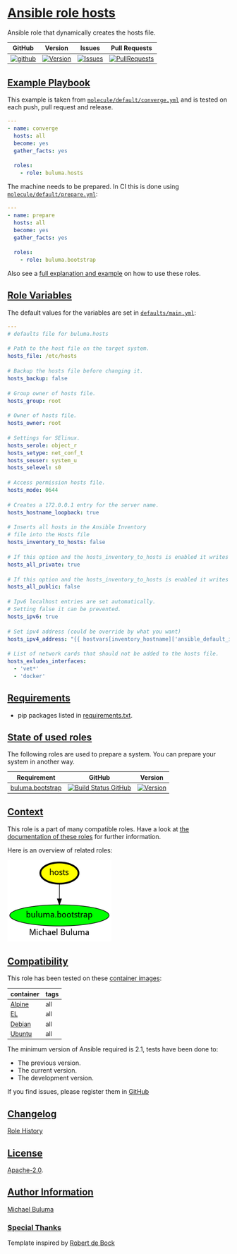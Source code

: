 # [Ansible role hosts](#hosts)

Ansible role that dynamically creates the hosts file.

|GitHub|Version|Issues|Pull Requests|
|------|-------|------|-------------|
|[![github](https://github.com/buluma/ansible-role-hosts/actions/workflows/molecule.yml/badge.svg)](https://github.com/buluma/ansible-role-hosts/actions/workflows/molecule.yml)|[![Version](https://img.shields.io/github/release/buluma/ansible-role-hosts.svg)](https://github.com/buluma/ansible-role-hosts/releases/)|[![Issues](https://img.shields.io/github/issues/buluma/ansible-role-hosts.svg)](https://github.com/buluma/ansible-role-hosts/issues/)|[![PullRequests](https://img.shields.io/github/issues-pr-closed-raw/buluma/ansible-role-hosts.svg)](https://github.com/buluma/ansible-role-hosts/pulls/)|

## [Example Playbook](#example-playbook)

This example is taken from [`molecule/default/converge.yml`](https://github.com/buluma/ansible-role-hosts/blob/master/molecule/default/converge.yml) and is tested on each push, pull request and release.

```yaml
---
- name: converge
  hosts: all
  become: yes
  gather_facts: yes

  roles:
    - role: buluma.hosts
```

The machine needs to be prepared. In CI this is done using [`molecule/default/prepare.yml`](https://github.com/buluma/ansible-role-hosts/blob/master/molecule/default/prepare.yml):

```yaml
---
- name: prepare
  hosts: all
  become: yes
  gather_facts: yes

  roles:
    - role: buluma.bootstrap
```

Also see a [full explanation and example](https://buluma.github.io/how-to-use-these-roles.html) on how to use these roles.

## [Role Variables](#role-variables)

The default values for the variables are set in [`defaults/main.yml`](https://github.com/buluma/ansible-role-hosts/blob/master/defaults/main.yml):

```yaml
---
# defaults file for buluma.hosts

# Path to the host file on the target system.
hosts_file: /etc/hosts

# Backup the hosts file before changing it.
hosts_backup: false

# Group owner of hosts file.
hosts_group: root

# Owner of hosts file.
hosts_owner: root

# Settings for SElinux.
hosts_serole: object_r
hosts_setype: net_conf_t
hosts_seuser: system_u
hosts_selevel: s0

# Access permission hosts file.
hosts_mode: 0644

# Creates a 172.0.0.1 entry for the server name.
hosts_hostname_loopback: true

# Inserts all hosts in the Ansible Inventory
# file into the Hosts file
hosts_inventory_to_hosts: false

# If this option and the hosts_inventory_to_hosts is enabled it writes all private ip addresses from the inventory into the hosts
hosts_all_private: true

# If this option and the hosts_inventory_to_hosts is enabled it writes all public ip addresses from the inventory into the hosts.
hosts_all_public: false

# Ipv6 localhost entries are set automatically.
# Setting false it can be prevented.
hosts_ipv6: true

# Set ipv4 address (could be override by what you want)
hosts_ipv4_address: "{{ hostvars[inventory_hostname]['ansible_default_ipv4']['address'] }}"

# List of network cards that should not be added to the hosts file.
hosts_exludes_interfaces:
  - 'vet*'
  - 'docker'
```

## [Requirements](#requirements)

- pip packages listed in [requirements.txt](https://github.com/buluma/ansible-role-hosts/blob/master/requirements.txt).

## [State of used roles](#state-of-used-roles)

The following roles are used to prepare a system. You can prepare your system in another way.

| Requirement | GitHub | Version |
|-------------|--------|--------|
|[buluma.bootstrap](https://galaxy.ansible.com/buluma/bootstrap)|[![Build Status GitHub](https://github.com/buluma/ansible-role-bootstrap/workflows/Ansible%20Molecule/badge.svg)](https://github.com/buluma/ansible-role-bootstrap/actions)|[![Version](https://img.shields.io/github/release/buluma/ansible-role-bootstrap.svg)](https://github.com/shadowwalker/ansible-role-bootstrap)|

## [Context](#context)

This role is a part of many compatible roles. Have a look at [the documentation of these roles](https://buluma.github.io/) for further information.

Here is an overview of related roles:

![dependencies](https://raw.githubusercontent.com/buluma/ansible-role-hosts/png/requirements.png "Dependencies")

## [Compatibility](#compatibility)

This role has been tested on these [container images](https://hub.docker.com/u/buluma):

|container|tags|
|---------|----|
|[Alpine](https://hub.docker.com/repository/docker/buluma/alpine/general)|all|
|[EL](https://hub.docker.com/repository/docker/buluma/enterpriselinux/general)|all|
|[Debian](https://hub.docker.com/repository/docker/buluma/debian/general)|all|
|[Ubuntu](https://hub.docker.com/repository/docker/buluma/ubuntu/general)|all|

The minimum version of Ansible required is 2.1, tests have been done to:

- The previous version.
- The current version.
- The development version.

If you find issues, please register them in [GitHub](https://github.com/buluma/ansible-role-hosts/issues)

## [Changelog](#changelog)

[Role History](https://github.com/buluma/ansible-role-hosts/blob/master/CHANGELOG.md)

## [License](#license)

[Apache-2.0](https://github.com/buluma/ansible-role-hosts/blob/master/LICENSE).

## [Author Information](#author-information)

[Michael Buluma](https://buluma.github.io/)


### [Special Thanks](#special-thanks)

Template inspired by [Robert de Bock](https://github.com/robertdebock)
